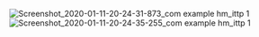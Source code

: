 ![Screenshot_2020-01-11-20-24-31-873_com example hm_ittp 1](https://user-images.githubusercontent.com/44023418/72205146-644fdd00-34b2-11ea-9563-5b138d3483f5.jpg)
![Screenshot_2020-01-11-20-24-35-255_com example hm_ittp 1](https://user-images.githubusercontent.com/44023418/72205151-72056280-34b2-11ea-8010-523d2876025c.jpg)
